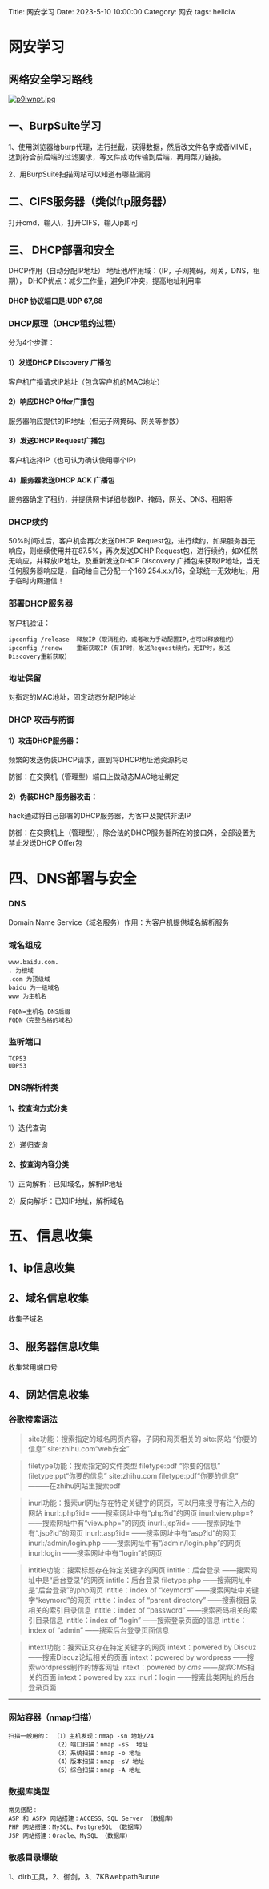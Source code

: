 Title: 网安学习
Date: 2023-5-10 10:00:00
Category: 网安
tags: hellciw

# 网安学习

## 网络安全学习路线

[![p9iwnpt.jpg](https://s1.ax1x.com/2023/04/18/p9iwnpt.jpg)](https://imgse.com/i/p9iwnpt)

## 一、BurpSuite学习

1、使用浏览器给burp代理，进行拦截，获得数据，然后改文件名字或者MIME，达到符合前后端的过滤要求，等文件成功传输到后端，再用菜刀链接。

2、用BurpSuite扫描网站可以知道有哪些漏洞

## 二、CIFS服务器（类似ftp服务器）

打开cmd，输入\\，打开CIFS，输入ip即可

## 三、 DHCP部署和安全

DHCP作用（自动分配IP地址）
地址池/作用域：（IP，子网掩码，网关，DNS，租期），
DHCP优点：减少工作量，避免IP冲突，提高地址利用率

#### DHCP 协议端口是:UDP 67,68

### DHCP原理（DHCP租约过程）

分为4个步骤：

#### 1）发送DHCP Discovery 广播包

客户机广播请求IP地址（包含客户机的MAC地址）

#### 2）响应DHCP Offer广播包

服务器响应提供的IP地址（但无子网掩码、网关等参数）

#### 3）发送DHCP Request广播包

客户机选择IP（也可认为确认使用哪个IP）

#### 4）服务器发送DHCP ACK 广播包

服务器确定了租约，并提供网卡详细参数IP、掩码，网关、DNS、租期等

### DHCP续约

50%时间过后，客户机会再次发送DHCP Request包，进行续约，如果服务器无响应，则继续使用并在87.5%，再次发送DCHP Request包，进行续约，如X任然无响应，并释放IP地址，及重新发送DHCP Discovery 广播包来获取IP地址，当无任何服务器响应是，自动给自己分配一个169.254.x.x/16，全球统一无效地址，用于临时内网通信！

### 部署DHCP服务器

客户机验证：

```
ipconfig /release  释放IP（取消租约，或者改为手动配置IP,也可以释放租约）
ipconfig /renew    重新获取IP（有IP时，发送Request续约，无IP时，发送Discovery重新获取）
```

### 地址保留

对指定的MAC地址，固定动态分配IP地址

### DHCP 攻击与防御

#### 1）攻击DHCP服务器：

频繁的发送伪装DHCP请求，直到将DHCP地址池资源耗尽

防御：在交换机（管理型）端口上做动态MAC地址绑定

#### 2）伪装DHCP 服务器攻击：

hack通过将自己部署的DHCP服务器，为客户及提供非法IP

防御：在交换机上（管理型），除合法的DHCP服务器所在的接口外，全部设置为禁止发送DHCP Offer包

# 四、DNS部署与安全

### DNS

Domain Name Service（域名服务）作用：为客户机提供域名解析服务

### 域名组成

```
www.baidu.com.
. 为根域
.com 为顶级域
baidu 为一级域名
www 为主机名
```

```
FQDN=主机名.DNS后缀
FQDN（完整合格的域名）
```

### 监听端口

```
TCP53
UDP53
```

### DNS解析种类

#### 1、按查询方式分类

1）迭代查询

2）递归查询

#### 2、按查询内容分类

1）正向解析：已知域名，解析IP地址

2）反向解析：已知IP地址，解析域名

# 五、信息收集

## 1、ip信息收集

## 2、域名信息收集

收集子域名

## 3、服务器信息收集

收集常用端口号

## 4、网站信息收集

### 谷歌搜索语法

> site功能：搜索指定的域名网页内容，子网和网页相关的
>    site:网站 “你要的信息”
>    site:zhihu.com“web安全”

> filetype功能：搜索指定的文件类型
>         filetype:pdf “你要的信息”
>         filetype:ppt“你要的信息”
>         site:zhihu.com filetype:pdf“你要的信息”    ———在zhihu网站里搜索pdf

> inurl功能：搜索url网址存在特定关键字的网页，可以用来搜寻有注入点的网站
>         inurl:.php?id=        ——搜索网址中有“php?id”的网页
>         inurl:view.php=?        ——搜索网址中有“view.php=”的网页
>         inurl:.jsp?id=        ——搜索网址中有“.jsp?id”的网页
>         inurl:.asp?id=        ——搜索网址中有“asp?id”的网页
>         inurl:/admin/login.php    ——搜索网址中有“/admin/login.php”的网页
>         inurl:login        ——搜索网址中有“login”的网页

> intitle功能：搜索标题存在特定关键字的网页
>         intitle：后台登录            ——搜索网址中是“后台登录”的网页
>         intitle：后台登录 filetype:php        ——搜索网址中是“后台登录”的php网页
>         intitle：index of “keymord”        ——搜索网址中关键字“keymord”的网页
>         intitle：index of “parent directory”    ——搜索根目录 相关的索引目录信息
>         intitle：index of “password”        ——搜索密码相关的索引目录信息
>         intitle：index of “login”        ——搜索登录页面的信息
>         intitle：index of “admin”        ——搜索后台登录页面信息

> intext功能：搜索正文存在特定关键字的网页
>         intext：powered by Discuz        ——搜索Discuz论坛相关的页面
>         intext：powered by wordpress    ——搜索wordpress制作的博客网址
>         intext：powered by *cms        ——搜索*CMS相关的页面
>         intext：powered by xxx inurl：login    ——搜索此类网址的后台登录页面

------

### 网站容器（nmap扫描）

```
扫描一般用的： （1）主机发现：nmap -sn 地址/24
             （2）端口扫描：nmap -sS  地址
             （3）系统扫描：nmap -o 地址
             （4）版本扫描：nmap -sV 地址
             （5）综合扫描：nmap -A 地址
```

### 数据库类型

```
常见搭配：
ASP 和 ASPX 网站搭建：ACCESS、SQL Server （数据库）
PHP 网站搭建：MySQL、PostgreSQL （数据库）
JSP 网站搭建：Oracle、MySQL （数据库）
```

### 敏感目录爆破

1、dirb工具，2、御剑，3、7KBwebpathBurute